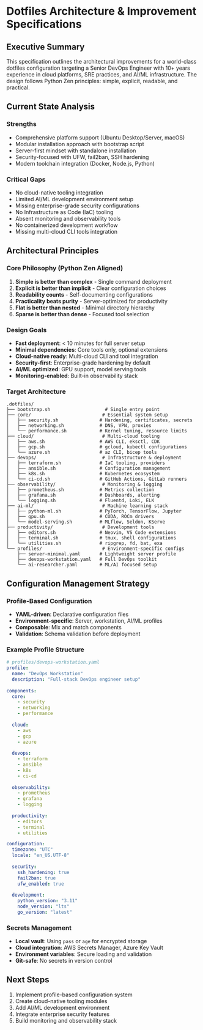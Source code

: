 # Dotfiles Architecture & Improvement Specifications

## Executive Summary

This specification outlines the architectural improvements for a world-class dotfiles configuration targeting a Senior DevOps Engineer with 10+ years experience in cloud platforms, SRE practices, and AI/ML infrastructure. The design follows Python Zen principles: simple, explicit, readable, and practical.

## Current State Analysis

### Strengths
- Comprehensive platform support (Ubuntu Desktop/Server, macOS)
- Modular installation approach with bootstrap script
- Server-first mindset with standalone installation
- Security-focused with UFW, fail2ban, SSH hardening
- Modern toolchain integration (Docker, Node.js, Python)

### Critical Gaps
- No cloud-native tooling integration
- Limited AI/ML development environment setup
- Missing enterprise-grade security configurations
- No Infrastructure as Code (IaC) tooling
- Absent monitoring and observability tools
- No containerized development workflow
- Missing multi-cloud CLI tools integration

## Architectural Principles

### Core Philosophy (Python Zen Aligned)
1. **Simple is better than complex** - Single command deployment
2. **Explicit is better than implicit** - Clear configuration choices
3. **Readability counts** - Self-documenting configurations
4. **Practicality beats purity** - Server-optimized for productivity
5. **Flat is better than nested** - Minimal directory hierarchy
6. **Sparse is better than dense** - Focused tool selection

### Design Goals
- **Fast deployment**: < 10 minutes for full server setup
- **Minimal dependencies**: Core tools only, optional extensions
- **Cloud-native ready**: Multi-cloud CLI and tool integration
- **Security-first**: Enterprise-grade hardening by default
- **AI/ML optimized**: GPU support, model serving tools
- **Monitoring-enabled**: Built-in observability stack

### Target Architecture
```
.dotfiles/
├── bootstrap.sh                    # Single entry point
├── core/                          # Essential system setup
│   ├── security.sh               # Hardening, certificates, secrets
│   ├── networking.sh             # DNS, VPN, proxies
│   └── performance.sh            # Kernel tuning, resource limits
├── cloud/                         # Multi-cloud tooling
│   ├── aws.sh                    # AWS CLI, eksctl, CDK
│   ├── gcp.sh                    # gcloud, kubectl configurations
│   └── azure.sh                  # az CLI, bicep tools
├── devops/                        # Infrastructure & deployment
│   ├── terraform.sh              # IaC tooling, providers
│   ├── ansible.sh                # Configuration management
│   ├── k8s.sh                    # Kubernetes ecosystem
│   └── ci-cd.sh                  # GitHub Actions, GitLab runners
├── observability/                 # Monitoring & logging
│   ├── prometheus.sh             # Metrics collection
│   ├── grafana.sh                # Dashboards, alerting
│   └── logging.sh                # Fluentd, Loki, ELK
├── ai-ml/                         # Machine learning stack
│   ├── python-ml.sh              # PyTorch, TensorFlow, Jupyter
│   ├── gpu.sh                    # CUDA, ROCm drivers
│   └── model-serving.sh          # MLflow, Seldon, KServe
├── productivity/                  # Development tools
│   ├── editors.sh                # Neovim, VS Code extensions
│   ├── terminal.sh               # tmux, shell configurations
│   └── utilities.sh              # ripgrep, fd, bat, exa
└── profiles/                      # Environment-specific configs
    ├── server-minimal.yaml       # Lightweight server profile
    ├── devops-workstation.yaml   # Full DevOps toolkit
    └── ai-researcher.yaml        # ML/AI focused setup
```

## Configuration Management Strategy

### Profile-Based Configuration
- **YAML-driven**: Declarative configuration files
- **Environment-specific**: Server, workstation, AI/ML profiles
- **Composable**: Mix and match components
- **Validation**: Schema validation before deployment

### Example Profile Structure
```yaml
# profiles/devops-workstation.yaml
profile:
  name: "DevOps Workstation"
  description: "Full-stack DevOps engineer setup"
  
components:
  core:
    - security
    - networking
    - performance
  
  cloud:
    - aws
    - gcp
    - azure
  
  devops:
    - terraform
    - ansible
    - k8s
    - ci-cd
  
  observability:
    - prometheus
    - grafana
    - logging
  
  productivity:
    - editors
    - terminal
    - utilities

configuration:
  timezone: "UTC"
  locale: "en_US.UTF-8"
  
  security:
    ssh_hardening: true
    fail2ban: true
    ufw_enabled: true
    
  development:
    python_version: "3.11"
    node_version: "lts"
    go_version: "latest"
```

### Secrets Management
- **Local vault**: Using `pass` or `age` for encrypted storage
- **Cloud integration**: AWS Secrets Manager, Azure Key Vault
- **Environment variables**: Secure loading and validation
- **Git-safe**: No secrets in version control

## Next Steps
1. Implement profile-based configuration system
2. Create cloud-native tooling modules
3. Add AI/ML development environment
4. Integrate enterprise security features
5. Build monitoring and observability stack